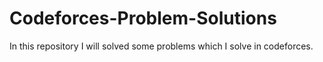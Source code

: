 # Codeforces-Problem-Solutions

In this repository I will solved some problems which I solve in codeforces.
